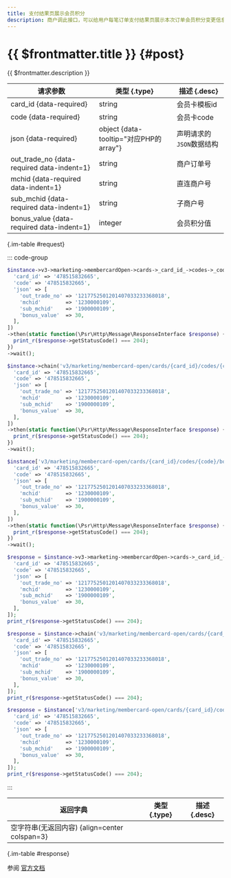 ```yaml
---
title: 支付结果页展示会员积分
description: 商户调此接口，可以给用户每笔订单支付结果页展示本次订单会员积分变更信息
---
```


# {{ $frontmatter.title }} {#post}

{{ $frontmatter.description }}

| 请求参数 | 类型 {.type} | 描述 {.desc}
| --- | --- | ---
| card_id {data-required} | string | 会员卡模板id
| code {data-required} | string | 会员卡code
| json {data-required} | object {data-tooltip="对应PHP的array"} | 声明请求的`JSON`数据结构
| out_trade_no {data-required data-indent=1} | string | 商户订单号
| mchid {data-required data-indent=1} | string | 直连商户号
| sub_mchid {data-required data-indent=1} | string | 子商户号
| bonus_value {data-required data-indent=1} | integer | 会员积分值

{.im-table #request}

::: code-group

```php [异步纯链式]
$instance->v3->marketing->membercardOpen->cards->_card_id_->codes->_code_->bonus->prepare->postAsync([
  'card_id' => '478515832665',
  'code' => '478515832665',
  'json' => [
    'out_trade_no' => '1217752501201407033233368018',
    'mchid'        => '1230000109',
    'sub_mchid'    => '1900000109',
    'bonus_value'  => 30,
  ],
])
->then(static function(\Psr\Http\Message\ResponseInterface $response) {
  print_r($response->getStatusCode() === 204);
})
->wait();
```

```php [异步声明式]
$instance->chain('v3/marketing/membercard-open/cards/{card_id}/codes/{code}/bonus/prepare')->postAsync([
  'card_id' => '478515832665',
  'code' => '478515832665',
  'json' => [
    'out_trade_no' => '1217752501201407033233368018',
    'mchid'        => '1230000109',
    'sub_mchid'    => '1900000109',
    'bonus_value'  => 30,
  ],
])
->then(static function(\Psr\Http\Message\ResponseInterface $response) {
  print_r($response->getStatusCode() === 204);
})
->wait();
```

```php [异步属性式]
$instance['v3/marketing/membercard-open/cards/{card_id}/codes/{code}/bonus/prepare']->postAsync([
  'card_id' => '478515832665',
  'code' => '478515832665',
  'json' => [
    'out_trade_no' => '1217752501201407033233368018',
    'mchid'        => '1230000109',
    'sub_mchid'    => '1900000109',
    'bonus_value'  => 30,
  ],
])
->then(static function(\Psr\Http\Message\ResponseInterface $response) {
  print_r($response->getStatusCode() === 204);
})
->wait();
```

```php [同步纯链式]
$response = $instance->v3->marketing->membercardOpen->cards->_card_id_->codes->_code_->bonus->prepare->post([
  'card_id' => '478515832665',
  'code' => '478515832665',
  'json' => [
    'out_trade_no' => '1217752501201407033233368018',
    'mchid'        => '1230000109',
    'sub_mchid'    => '1900000109',
    'bonus_value'  => 30,
  ],
]);
print_r($response->getStatusCode() === 204);
```

```php [同步声明式]
$response = $instance->chain('v3/marketing/membercard-open/cards/{card_id}/codes/{code}/bonus/prepare')->post([
  'card_id' => '478515832665',
  'code' => '478515832665',
  'json' => [
    'out_trade_no' => '1217752501201407033233368018',
    'mchid'        => '1230000109',
    'sub_mchid'    => '1900000109',
    'bonus_value'  => 30,
  ],
]);
print_r($response->getStatusCode() === 204);
```

```php [同步属性式]
$response = $instance['v3/marketing/membercard-open/cards/{card_id}/codes/{code}/bonus/prepare']->post([
  'card_id' => '478515832665',
  'code' => '478515832665',
  'json' => [
    'out_trade_no' => '1217752501201407033233368018',
    'mchid'        => '1230000109',
    'sub_mchid'    => '1900000109',
    'bonus_value'  => 30,
  ],
]);
print_r($response->getStatusCode() === 204);
```

:::

| 返回字典 | 类型 {.type} | 描述 {.desc}
| --- | --- | ---
| 空字符串(无返回内容) {align=center colspan=3}

{.im-table #response}

参阅 [官方文档](https://pay.weixin.qq.com/wiki/doc/apiv3/wxpay/marketing/membercard_open/chapter10_3.shtml)
